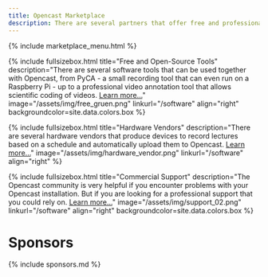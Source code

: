 ```yaml
---
title: Opencast Marketplace
description: There are several partners that offer free and professional tools and services around lecture recording and video management with Opencast.
---
```


{% include marketplace_menu.html %}

<!-- Lizenzen unsplash.com: https://unsplash.com/license -->

{% include fullsizebox.html 
title="Free and Open-Source Tools"
description="There are several software tools that can be used together with Opencast, from PyCA - a small recording tool that can even run on a Raspberry Pi - up to a professional video annotation tool that allows scientific coding of videos. [Learn more...](/tools)"
image="/assets/img/free_gruen.png"
linkurl="/software"
align="right"
backgroundcolor=site.data.colors.box
%}

{% include fullsizebox.html 
title="Hardware Vendors"
description="There are several hardware vendors that produce devices to record lectures based on a schedule and automatically upload them to Opencast. [Learn more...](/hardware)"
image="/assets/img/hardware_vendor.png"
linkurl="/software"
align="right"
%}

{% include fullsizebox.html 
title="Commercial Support"
description="The Opencast community is very helpful if you encounter problems with your Opencast installation. But if you are looking for a professional support that you could rely on. [Learn more...](/support)"
image="/assets/img/support_02.png"
linkurl="/software"
align="right"
backgroundcolor=site.data.colors.box
%}

# Sponsors

{% include sponsors.md %}
